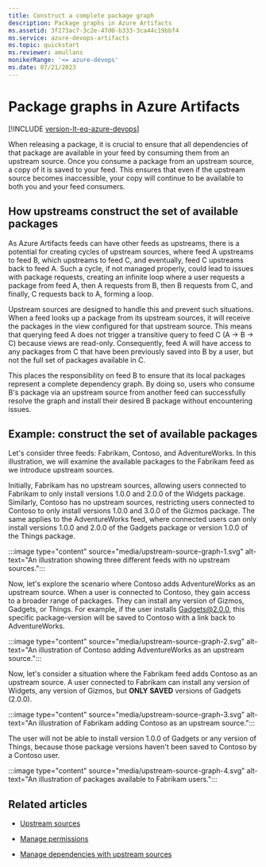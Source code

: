 ```yaml
---
title: Construct a complete package graph
description: Package graphs in Azure Artifacts
ms.assetid: 3f273ac7-3c2e-47d0-b333-3ca44c19bbf4
ms.service: azure-devops-artifacts
ms.topic: quickstart
ms.reviewer: amullans
monikerRange: '<= azure-devops'
ms.date: 07/21/2023
---
```


# Package graphs in Azure Artifacts

[!INCLUDE [version-lt-eq-azure-devops](../../includes/version-lt-eq-azure-devops.md)]

When releasing a package, it is crucial to ensure that all dependencies of that package are available in your feed by consuming them from an upstream source. Once you consume a package from an upstream source, a copy of it is saved to your feed. This ensures that even if the upstream source becomes inaccessible, your copy will continue to be available to both you and your feed consumers.

## How upstreams construct the set of available packages

As Azure Artifacts feeds can have other feeds as upstreams, there is a potential for creating cycles of upstream sources, where feed A upstreams to feed B, which upstreams to feed C, and eventually, feed C upstreams back to feed A. Such a cycle, if not managed properly, could lead to issues with package requests, creating an infinite loop where a user requests a package from feed A, then A requests from B, then B requests from C, and finally, C requests back to A, forming a loop.

Upstream sources are designed to handle this and prevent such situations. When a feed looks up a package from its upstream sources, it will receive the packages in the view configured for that upstream source. This means that querying feed A does not trigger a transitive query to feed C (A -> B -> C) because views are read-only. Consequently, feed A will have access to any packages from C that have been previously saved into B by a user, but not the full set of packages available in C.

This places the responsibility on feed B to ensure that its local packages represent a complete dependency graph. By doing so, users who consume B's package via an upstream source from another feed can successfully resolve the graph and install their desired B package without encountering issues.

## Example: construct the set of available packages

Let's consider three feeds: Fabrikam, Contoso, and AdventureWorks. In this illustration, we will examine the available packages to the Fabrikam feed as we introduce upstream sources.

Initially, Fabrikam has no upstream sources, allowing users connected to Fabrikam to only install versions 1.0.0 and 2.0.0 of the Widgets package. Similarly, Contoso has no upstream sources, restricting users connected to Contoso to only install versions 1.0.0 and 3.0.0 of the Gizmos package. The same applies to the AdventureWorks feed, where connected users can only install versions 1.0.0 and 2.0.0 of the Gadgets package or version 1.0.0 of the Things package.

:::image type="content" source="media/upstream-source-graph-1.svg" alt-text="An illustration showing three different feeds with no upstream sources.":::

Now, let's explore the scenario where Contoso adds AdventureWorks as an upstream source. When a user is connected to Contoso, they gain access to a broader range of packages. They can install any version of Gizmos, Gadgets, or Things. For example, if the user installs Gadgets@2.0.0, this specific package-version will be saved to Contoso with a link back to AdventureWorks.

:::image type="content" source="media/upstream-source-graph-2.svg" alt-text="An illustration of Contoso adding AdventureWorks as an upstream source.":::

Now, let's consider a situation where the Fabrikam feed adds Contoso as an upstream source. A user connected to Fabrikam can install any version of Widgets, any version of Gizmos, but **ONLY SAVED** versions of Gadgets (2.0.0).

:::image type="content" source="media/upstream-source-graph-3.svg" alt-text="An illustration of Fabrikam adding Contoso as an upstream source.":::

The user will not be able to install version 1.0.0 of Gadgets or any version of Things, because those package versions haven't been saved to Contoso by a Contoso user.

:::image type="content" source="media/upstream-source-graph-4.svg" alt-text="An illustration of packages available to Fabrikam users.":::

## Related articles 

- [Upstream sources](upstream-sources.md)

- [Manage permissions](../feeds/feed-permissions.md)

- [Manage dependencies with upstream sources](../tutorials/protect-oss-packages-with-upstream-sources.md)
